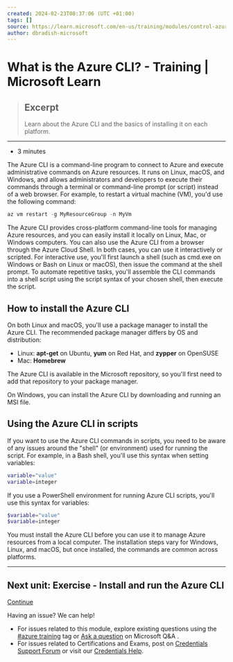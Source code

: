 ```yaml
---
created: 2024-02-23T08:37:06 (UTC +01:00)
tags: []
source: https://learn.microsoft.com/en-us/training/modules/control-azure-services-with-cli/2-what-is-the-azure-cli
author: dbradish-microsoft
---
```


# What is the Azure CLI? - Training | Microsoft Learn

> ## Excerpt
> Learn about the Azure CLI and the basics of installing it on each platform.

---
-   3 minutes

The Azure CLI is a command-line program to connect to Azure and execute administrative commands on Azure resources. It runs on Linux, macOS, and Windows, and allows administrators and developers to execute their commands through a terminal or command-line prompt (or script) instead of a web browser. For example, to restart a virtual machine (VM), you'd use the following command:

```PowerShell
az vm restart -g MyResourceGroup -n MyVm

```

The Azure CLI provides cross-platform command-line tools for managing Azure resources, and you can easily install it locally on Linux, Mac, or Windows computers. You can also use the Azure CLI from a browser through the Azure Cloud Shell. In both cases, you can use it interactively or scripted. For interactive use, you'll first launch a shell (such as cmd.exe on Windows or Bash on Linux or macOS), then issue the command at the shell prompt. To automate repetitive tasks, you'll assemble the CLI commands into a shell script using the script syntax of your chosen shell, then execute the script.

## How to install the Azure CLI

On both Linux and macOS, you'll use a package manager to install the Azure CLI. The recommended package manager differs by OS and distribution:

-   Linux: **apt-get** on Ubuntu, **yum** on Red Hat, and **zypper** on OpenSUSE
-   Mac: **Homebrew**

The Azure CLI is available in the Microsoft repository, so you'll first need to add that repository to your package manager.

On Windows, you can install the Azure CLI by downloading and running an MSI file.

## Using the Azure CLI in scripts

If you want to use the Azure CLI commands in scripts, you need to be aware of any issues around the "shell" (or environment) used for running the script. For example, in a Bash shell, you'll use this syntax when setting variables:

```bash
variable="value"
variable=integer

```

If you use a PowerShell environment for running Azure CLI scripts, you'll use this syntax for variables:

```PowerShell
$variable="value"
$variable=integer

```

You must install the Azure CLI before you can use it to manage Azure resources from a local computer. The installation steps vary for Windows, Linux, and macOS, but once installed, the commands are common across platforms.

___

## Next unit: Exercise - Install and run the Azure CLI

[Continue](https://learn.microsoft.com/en-us/training/modules/control-azure-services-with-cli/3-exercise-install-and-run-the-azure-cli/)

Having an issue? We can help!

-   For issues related to this module, explore existing questions using the [#azure training](https://aka.ms/azure-fundamentals-qna) tag or [Ask a question](https://aka.ms/qnaaztraining) on Microsoft Q&A .
-   For issues related to Certifications and Exams, post on [Credentials Support Forum](https://aka.ms/pilot-certifications-forums) or visit our [Credentials Help](https://aka.ms/pilot-cert-help).
